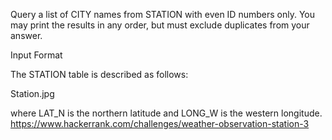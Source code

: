 Query a list of CITY names from STATION with even ID numbers only. You may print the results in any order, but must exclude duplicates from your answer.

Input Format

The STATION table is described as follows:

Station.jpg

where LAT_N is the northern latitude and LONG_W is the western longitude.
https://www.hackerrank.com/challenges/weather-observation-station-3

